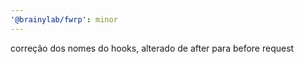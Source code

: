 ```yaml
---
'@brainylab/fwrp': minor
---
```


correção dos nomes do hooks, alterado de after para before request
